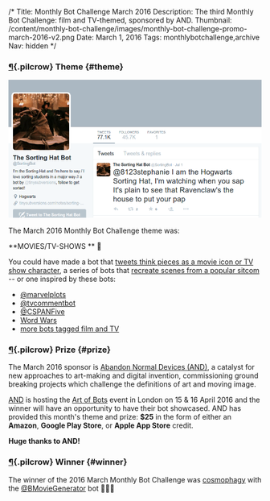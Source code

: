 /*
Title: Monthly Bot Challenge March 2016
Description: The third Monthly Bot Challenge: film and TV-themed, sponsored by AND.
Thumbnail: /content/monthly-bot-challenge/images/monthly-bot-challenge-promo-march-2016-v2.png
Date: March 1, 2016
Tags: monthlybotchallenge,archive
Nav: hidden
*/


### [¶](#theme){.pilcrow} Theme {#theme}

<p class="screenshot float-right">
  <a href="/bots/twitterbots/SortingBot">
    <img src="/content/bots/twitterbots/images/SortingBot.png">
  </a>
</p>


The March 2016 Monthly Bot Challenge theme was: 

**MOVIES/TV-SHOWS ** 🎥


You could have made a bot that [tweets think pieces as a movie icon or TV show character](http://www.vogue.com/13403807/mulder-hot-take-the-x-files-twitter-bot/), a series of bots that [recreate scenes from a popular sitcom](http://algopop.tumblr.com/post/131697941088/allmybots-the-friends-botnet-re-creates) -- or one inspired by these bots:

- [@marvelplots](https://twitter.com/marvelplots)
- [@tvcommentbot](https://twitter.com/tvcommentbot)
- [@CSPANFive](https://twitter.com/CSPANFive)
- [Word Wars](http://algopop.tumblr.com/post/124318458893/word-wars-julien-deswaef-word-wars-a-new)
- [more bots tagged film and TV](/tag/film%20and%20tv)

### [¶](#prize){.pilcrow} Prize {#prize}

The March 2016 sponsor is [Abandon Normal Devices (AND)](http://www.andfestival.org.uk/), a catalyst for new approaches to art-making and digital invention, commissioning ground breaking projects which challenge the definitions of art and moving image.

[AND](http://www.andfestival.org.uk/) is hosting the [Art of Bots](/events/andfestival-art-of-bots) event in London on 15 & 16 April 2016 and the winner will have an opportunity to have their bot showcased. AND has provided this month's theme and prize: **$25** in the form of either an **Amazon**, **Google Play Store**, or **Apple App Store** credit.

**Huge thanks to AND!**

### [¶](#winner){.pilcrow} Winner {#winner}

The winner of the 2016 March Monthly Bot Challenge was [cosmophagy](http://cosmophagy.tumblr.com) with the [@BMovieGenerator](/bots/twitterbots/BMovieGenerator/) bot 👏👏🎉
